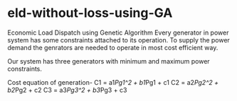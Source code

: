 # eld-without-loss-using-GA
Economic Load Dispatch using Genetic Algorithm
Every generator in power system has some constraints attached to its operation. To supply the power demand the genrators are needed to operate in most cost efficient way.

Our system has three generators with minimum and maximum power constraints.

Cost equation of generation-
C1 = a1*Pg1^2 + b1*Pg1 + c1
C2 = a2*Pg2^2 + b2*Pg2 + c2
C3 = a3*Pg3^2 + b3*Pg3 + c3